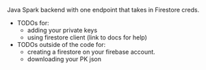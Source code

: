 Java Spark backend with one endpoint that takes in Firestore creds.

- TODOs for:
  - adding your private keys
  - using firestore client (link to docs for help)
- TODOs outside of the code for:
  - creating a firestore on your firebase account.
  - downloading your PK json
